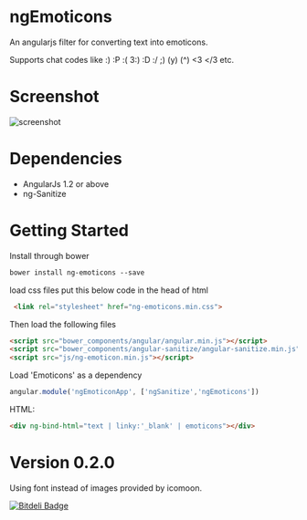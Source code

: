 ngEmoticons
===========

An angularjs filter for converting text into emoticons.

Supports chat codes like :) :P :( 3:) :D :/ ;)  (y) (^) <3 </3 etc.

Screenshot
==========
![screenshot](https://raw.github.com/ritz078/ngEmoticons/master/demo/screen.png)

Dependencies
============
+ AngularJs 1.2 or above
+ ng-Sanitize

Getting Started
===============
Install through bower
```html
bower install ng-emoticons --save
```
load css files
put this below code in the head of html
```html
 <link rel="stylesheet" href="ng-emoticons.min.css">
```

 Then load the following files
```html
<script src="bower_components/angular/angular.min.js"></script>
<script src="bower_components/angular-sanitize/angular-sanitize.min.js"></script>
<script src="js/ng-emoticon.min.js"></script>
```

Load 'Emoticons' as a dependency
```javascript
angular.module('ngEmoticonApp', ['ngSanitize','ngEmoticons'])
```

HTML:
```html
<div ng-bind-html="text | linky:'_blank' | emoticons"></div>
```

Version 0.2.0
=============
Using font instead of images provided by icomoon.



[![Bitdeli Badge](https://d2weczhvl823v0.cloudfront.net/ritz078/ngemoticons/trend.png)](https://bitdeli.com/free "Bitdeli Badge")


